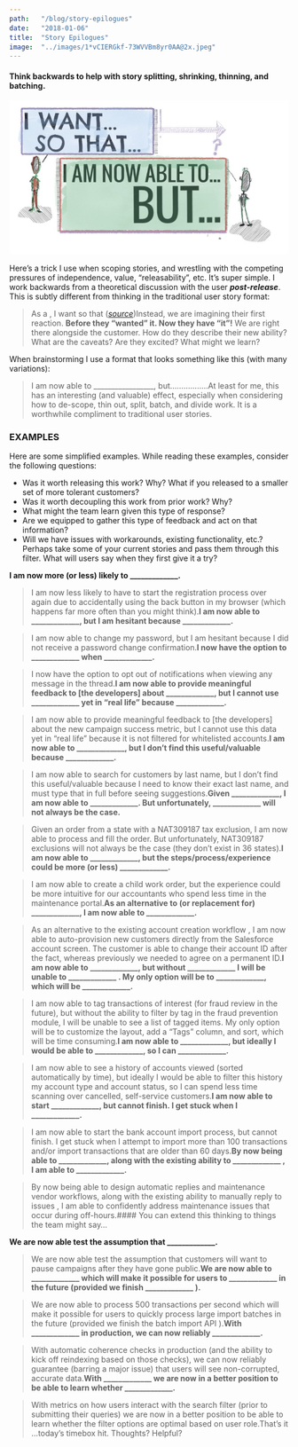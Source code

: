 ```yaml
---
path:	"/blog/story-epilogues"
date:	"2018-01-06"
title:	"Story Epilogues"
image:	"../images/1*vCIERGkf-73WVVBm8yr0AA@2x.jpeg"
---
```


#### Think backwards to help with story splitting, shrinking, thinning, and batching.

![](../images/1*vCIERGkf-73WVVBm8yr0AA@2x.jpeg)

Here’s a trick I use when scoping stories, and wrestling with the competing pressures of independence, value, “releasability”, etc. It’s super simple. I work backwards from a theoretical discussion with the user ***post-release***. This is subtly different from thinking in the traditional user story format:


> As a <type of user>, I want <some goal or feature> so that <some reason or outcome> ([*source*](https://www.scrumalliance.org/community/spotlight/mike-cohn/january-2014/keeping-the-user-in-user-stories))Instead, we are imagining their first reaction. **Before they “wanted” it. Now they have “it”!** We are right there alongside the customer. How do they describe their new ability? What are the caveats? Are they excited? What might we learn?

When brainstorming I use a format that looks something like this (with many variations):


> I am now able to \_\_\_\_\_\_\_\_\_\_\_\_\_\_\_\_\_, but……………..At least for me, this has an interesting (and valuable) effect, especially when considering how to de-scope, thin out, split, batch, and divide work. It is a worthwhile compliment to traditional user stories.

### EXAMPLES

Here are some simplified examples. While reading these examples, consider the following questions:

* Was it worth releasing this work? Why? What if you released to a smaller set of more tolerant customers?
* Was it worth decoupling this work from prior work? Why?
* What might the team learn given this type of response?
* Are we equipped to gather this type of feedback and act on that information?
* Will we have issues with workarounds, existing functionality, etc.?
Perhaps take some of your current stories and pass them through this filter. What will users say when they first give it a try?

**I am now more (or less) likely to \_\_\_\_\_\_\_\_\_\_\_\_\_.**


> I am now less likely to have to start the registration process over again due to accidentally using the back button in my browser (which happens far more often than you might think).**I am now able to \_\_\_\_\_\_\_\_\_\_\_\_\_, but I am hesitant because \_\_\_\_\_\_\_\_\_\_\_\_\_.**


> I am now able to change my password, but I am hesitant because I did not receive a password change confirmation.**I now have the option to \_\_\_\_\_\_\_\_\_\_\_\_\_ when \_\_\_\_\_\_\_\_\_\_\_\_\_.**


> I now have the option to opt out of notifications when viewing any message in the thread.**I am now able to provide meaningful feedback to [the developers] about \_\_\_\_\_\_\_\_\_\_\_\_\_, but I cannot use \_\_\_\_\_\_\_\_\_\_\_\_\_ yet in “real life” because \_\_\_\_\_\_\_\_\_\_\_\_\_.**


> I am now able to provide meaningful feedback to [the developers] about the new campaign success metric, but I cannot use this data yet in “real life” because it is not filtered for whitelisted accounts.**I am now able to \_\_\_\_\_\_\_\_\_\_\_\_\_, but I don’t find this useful/valuable because \_\_\_\_\_\_\_\_\_\_\_\_\_.**


> I am now able to search for customers by last name, but I don’t find this useful/valuable because I need to know their exact last name, and must type that in full before seeing suggestions.**Given \_\_\_\_\_\_\_\_\_\_\_\_\_, I am now able to \_\_\_\_\_\_\_\_\_\_\_\_\_. But unfortunately, \_\_\_\_\_\_\_\_\_\_\_\_\_ will not always be the case.**


> Given an order from a state with a NAT309187 tax exclusion, I am now able to process and fill the order. But unfortunately, NAT309187 exclusions will not always be the case (they don’t exist in 36 states).**I am now able to \_\_\_\_\_\_\_\_\_\_\_\_\_, but the steps/process/experience could be more (or less) \_\_\_\_\_\_\_\_\_\_\_\_\_.**


> I am now able to create a child work order, but the experience could be more intuitive for our accountants who spend less time in the maintenance portal.**As an alternative to (or replacement for) \_\_\_\_\_\_\_\_\_\_\_\_\_, I am now able to \_\_\_\_\_\_\_\_\_\_\_\_\_.**


> As an alternative to the existing account creation workflow , I am now able to auto-provision new customers directly from the Salesforce account screen. The customer is able to change their account ID after the fact, whereas previously we needed to agree on a permanent ID.**I am now able to \_\_\_\_\_\_\_\_\_\_\_\_\_, but without \_\_\_\_\_\_\_\_\_\_\_\_\_ I will be unable to \_\_\_\_\_\_\_\_\_\_\_\_\_ . My only option will be to \_\_\_\_\_\_\_\_\_\_\_\_\_, which will be \_\_\_\_\_\_\_\_\_\_\_\_\_.**


> I am now able to tag transactions of interest (for fraud review in the future), but without the ability to filter by tag in the fraud prevention module, I will be unable to see a list of tagged items. My only option will be to customize the layout, add a “Tags” column, and sort, which will be time consuming.**I am now able to \_\_\_\_\_\_\_\_\_\_\_\_\_, but ideally I would be able to \_\_\_\_\_\_\_\_\_\_\_\_\_, so I can \_\_\_\_\_\_\_\_\_\_\_\_\_.**


> I am now able to see a history of accounts viewed (sorted automatically by time), but ideally I would be able to filter this history my account type and account status, so I can spend less time scanning over cancelled, self-service customers.**I am now able to start \_\_\_\_\_\_\_\_\_\_\_\_\_, but cannot finish. I get stuck when I \_\_\_\_\_\_\_\_\_\_\_\_\_.**


> I am now able to start the bank account import process, but cannot finish. I get stuck when I attempt to import more than 100 transactions and/or import transactions that are older than 60 days.**By now being able to \_\_\_\_\_\_\_\_\_\_\_\_\_, along with the existing ability to \_\_\_\_\_\_\_\_\_\_\_\_\_ , I am able to \_\_\_\_\_\_\_\_\_\_\_\_\_.**


> By now being able to design automatic replies and maintenance vendor workflows, along with the existing ability to manually reply to issues , I am able to confidently address maintenance issues that occur during off-hours.#### You can extend this thinking to things the team might say…

**We are now able test the assumption that \_\_\_\_\_\_\_\_\_\_\_\_\_.**


> We are now able test the assumption that customers will want to pause campaigns after they have gone public.**We are now able to \_\_\_\_\_\_\_\_\_\_\_\_\_ which will make it possible for users to \_\_\_\_\_\_\_\_\_\_\_\_\_ in the future (provided we finish \_\_\_\_\_\_\_\_\_\_\_\_\_ ).**


> We are now able to process 500 transactions per second which will make it possible for users to quickly process large import batches in the future (provided we finish the batch import API ).**With \_\_\_\_\_\_\_\_\_\_\_\_\_ in production, we can now reliably \_\_\_\_\_\_\_\_\_\_\_\_\_.**


> With automatic coherence checks in production (and the ability to kick off reindexing based on those checks), we can now reliably guarantee (barring a major issue) that users will see non-corrupted, accurate data.**With \_\_\_\_\_\_\_\_\_\_\_\_\_ we are now in a better position to be able to learn whether \_\_\_\_\_\_\_\_\_\_\_\_\_.**


> With metrics on how users interact with the search filter (prior to submitting their queries) we are now in a better position to be able to learn whether the filter options are optimal based on user role.That’s it …today’s timebox hit. Thoughts? Helpful?


